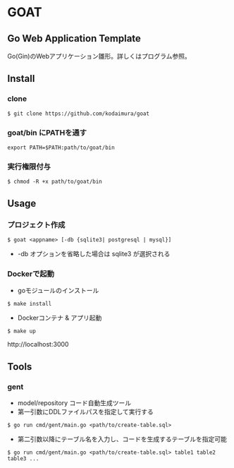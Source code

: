 # GOAT
## Go Web Application Template
Go(Gin)のWebアプリケーション雛形。詳しくはプログラム参照。  

## Install
### clone
```
$ git clone https://github.com/kodaimura/goat
```
### goat/bin にPATHを通す
```
export PATH=$PATH:path/to/goat/bin
```
### 実行権限付与
```
$ chmod -R +x path/to/goat/bin
```

## Usage
### プロジェクト作成
```
$ goat <appname> [-db {sqlite3| postgresql | mysql}]
```
* -db オプションを省略した場合は sqlite3 が選択される

### Dockerで起動
* goモジュールのインストール
```
$ make install
```

* Dockerコンテナ & アプリ起動
```
$ make up
```
http://localhost:3000

## Tools
### gent
* model/repository コード自動生成ツール
* 第一引数にDDLファイルパスを指定して実行する
```
$ go run cmd/gent/main.go <path/to/create-table.sql>
```
* 第二引数以降にテーブル名を入力し、コードを生成するテーブルを指定可能
```
$ go run cmd/gent/main.go <path/to/create-table.sql> table1 table2 table3 ...
```
